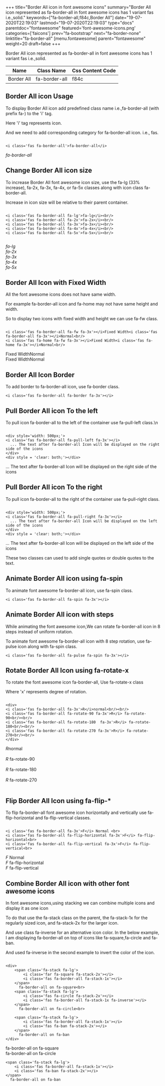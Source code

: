 +++
title="Border All icon in font awesome icons"
summary="Border All icon represented as fa-border-all in font awesome icons has 1 variant fas i.e.,solid."
keywords=["fa-border-all,f84c,Border All"]
date="19-07-2020T22:19:03"
lastmod="19-07-2020T22:19:03"
type="docs"
parentdoc="fontawesome"
featured='font-awesome-icons.png'
categories=['faicons']
prev="fa-bootstrap"
next="fa-border-none"
linktitle="fa-border-all"
[menu.fontawesome]
parent="fontawesome"
weight=20
draft=false
+++


Border All icon represented as fa-border-all in font awesome icons has 1 variant fas i.e.,solid.

<div class='table-responsive'><table class='table'><thead><tr><th>Name</th><th>Class Name</th><th>Css Content Code</th></tr></thead><tbody><tr><td>Border All</td><td>fa-border-all</td><td>f84c</td></tr></tbody></table></div>



## Border All icon Usage

To display Border All icon add predefined class name i.e.,fa-border-all (with prefix fa-) to the 'i' tag.

Here 'i' tag represents icon.

And we need to add corresponding category for fa-border-all icon. i.e., fas.


```

<i class='fas fa-border-all'>fa-border-all</i>
```

<i class='fas fa-border-all'>fa-border-all</i>




## Change Border All icon size
To increase Border All font awesome icon size, use the fa-lg (33% increase), fa-2x, fa-3x, fa-4x, or fa-5x classes along with icon class fa-border-all.

Increase in icon size will be relative to their parent container. 

```

<i class='fas fa-border-all fa-lg'>fa-lg</i><br/>
<i class='fas fa-border-all fa-2x'>fa-2x</i><br/>
<i class='fas fa-border-all fa-3x'>fa-3x</i><br/>
<i class='fas fa-border-all fa-4x'>fa-4x</i><br/>
<i class='fas fa-border-all fa-5x'>fa-5x</i><br/>
            
```

<i class='fas fa-border-all fa-lg'>fa-lg</i><br/>
<i class='fas fa-border-all fa-2x'>fa-2x</i><br/>
<i class='fas fa-border-all fa-3x'>fa-3x</i><br/>
<i class='fas fa-border-all fa-4x'>fa-4x</i><br/>
<i class='fas fa-border-all fa-5x'>fa-5x</i><br/>
            



## Border All Icon with Fixed Width 

All the font awesome icons does not have same width.

For example fa-border-all icon and fa-home may not have same height and width.

So to display two icons with fixed width and height we can use fa-fw class.


```

<i class='fas fa-border-all fa-fw fa-3x'></i>Fixed Width<i class='fas fa-border-all fa-3x'></i>Normal<br/>
<i class='fas fa-home fa-fw fa-3x'></i>Fixed Width<i class='fas fa-home fa-3x'></i>Normal<br/>
```

<i class='fas fa-border-all fa-fw fa-3x'></i>Fixed Width<i class='fas fa-border-all fa-3x'></i>Normal<br/>
<i class='fas fa-home fa-fw fa-3x'></i>Fixed Width<i class='fas fa-home fa-3x'></i>Normal<br/>



## Border All Icon Border 

To add border to fa-border-all icon, use fa-border class.


```
<i class='fas fa-border-all fa-border fa-3x'></i>

```
<i class='fas fa-border-all fa-border fa-3x'></i>





## Pull Border All icon To the left

To pull icon fa-border-all to the left of the container use fa-pull-left class.\n

```

<div style='width: 500px;'>
<i class='fas fa-border-all fa-pull-left fa-3x'></i>
  ... The text after fa-border-all Icon will be displayed on the right side of the icons
</div>
<div style = 'clear: both;'></div>
```

<div style='width: 500px;'>
<i class='fas fa-border-all fa-pull-left fa-3x'></i>
  ... The text after fa-border-all Icon will be displayed on the right side of the icons
</div>
<div style = 'clear: both;'></div>




## Pull Border All icon To the right
To pull icon fa-border-all to the right of the container use fa-pull-right class.

```

<div style='width: 500px;'>
<i class='fas fa-border-all fa-pull-right fa-3x'></i>
  ... The text after fa-border-all Icon will be displayed on the left side of the icons
</div>
<div style = 'clear: both;'></div>
```

<div style='width: 500px;'>
<i class='fas fa-border-all fa-pull-right fa-3x'></i>
  ... The text after fa-border-all Icon will be displayed on the left side of the icons
</div>
<div style = 'clear: both;'></div>

These two classes can used to add single quotes or double quotes to the text.


## Animate Border All icon using fa-spin
To animate font awesome fa-border-all icon, use fa-spin class.

```
<i class='fas fa-border-all fa-spin fa-3x'></i>
```
<i class='fas fa-border-all fa-spin fa-3x'></i>




## Animate Border All icon with steps
While animating the font awesome icon,We can rotate fa-border-all icon in 8 steps instead of uniform rotation.

To animate font awesome fa-border-all icon with 8 step rotation, use fa-pulse icon along with fa-spin class.


```
<i class='fas fa-border-all fa-pulse fa-spin fa-3x'></i>

```
<i class='fas fa-border-all fa-pulse fa-spin fa-3x'></i>





## Rotate Border All Icon using fa-rotate-x
To rotate the font awesome icon fa-border-all, Use fa-rotate-x class

Where 'x' represents degree of rotation.


```

<div>
<i class='fas fa-border-all fa-3x'>R</i>normal<br/><br/>
<i class='fas fa-border-all fa-rotate-90 fa-3x'>R</i> fa-rotate-90<br/><br/> 
<i class='fas fa-border-all fa-rotate-180  fa-3x'>R</i> fa-rotate-180<br/><br/> 
<i class='fas fa-border-all fa-rotate-270 fa-3x'>R</i> fa-rotate-270<br/><br/>
</div>
```

<div>
<i class='fas fa-border-all fa-3x'>R</i>normal<br/><br/>
<i class='fas fa-border-all fa-rotate-90 fa-3x'>R</i> fa-rotate-90<br/><br/> 
<i class='fas fa-border-all fa-rotate-180  fa-3x'>R</i> fa-rotate-180<br/><br/> 
<i class='fas fa-border-all fa-rotate-270 fa-3x'>R</i> fa-rotate-270<br/><br/>
</div>




## Flip Border All Icon using fa-flip-*
To flip fa-border-all font awesome icon horizontally and vertically use fa-flip-horizontal and fa-flip-vertical classes. 

```

<i class='fas fa-border-all fa-3x'>F</i> Normal <br>
<i class='fas fa-border-all fa-flip-horizontal fa-3x'>F</i> fa-flip-horizontal<br>
<i class='fas fa-border-all fa-flip-vertical fa-3x'>F</i> fa-flip-vertical<br>
```

<i class='fas fa-border-all fa-3x'>F</i> Normal <br>
<i class='fas fa-border-all fa-flip-horizontal fa-3x'>F</i> fa-flip-horizontal<br>
<i class='fas fa-border-all fa-flip-vertical fa-3x'>F</i> fa-flip-vertical<br>




## Combine Border All icon with other font awesome icons
In font awesome icons,using stacking we can combine multiple icons and display it as one icon 

To do that use the fa-stack class on the parent, the fa-stack-1x for the regularly sized icon, and fa-stack-2x for the larger icon.

And use class fa-inverse for an alternative icon color. 
In the below example, I am displaying fa-border-all on top of icons like fa-square,fa-circle and fa-ban.

And used fa-inverse in the second example to invert the color of the icon.

```

<div>
    <span class='fa-stack fa-lg'>
        <i class='far fa-square fa-stack-2x'></i>
        <i class='fas fa-border-all fa-stack-1x'></i>
    </span>
      fa-border-all on fa-square<br>
    <span class='fa-stack fa-lg'>
        <i class='fas fa-circle fa-stack-2x'></i>
        <i class='fas fa-border-all fa-stack-1x fa-inverse'></i>
    </span>
      fa-border-all on fa-circle<br>

    <span class='fa-stack fa-lg'>
        <i class='fas fa-border-all fa-stack-1x'></i>
        <i class='fas fa-ban fa-stack-2x'></i>
    </span>
      fa-border-all on fa-ban
</div>
```

<div>
    <span class='fa-stack fa-lg'>
        <i class='far fa-square fa-stack-2x'></i>
        <i class='fas fa-border-all fa-stack-1x'></i>
    </span>
      fa-border-all on fa-square<br>
    <span class='fa-stack fa-lg'>
        <i class='fas fa-circle fa-stack-2x'></i>
        <i class='fas fa-border-all fa-stack-1x fa-inverse'></i>
    </span>
      fa-border-all on fa-circle<br>

    <span class='fa-stack fa-lg'>
        <i class='fas fa-border-all fa-stack-1x'></i>
        <i class='fas fa-ban fa-stack-2x'></i>
    </span>
      fa-border-all on fa-ban
</div>






